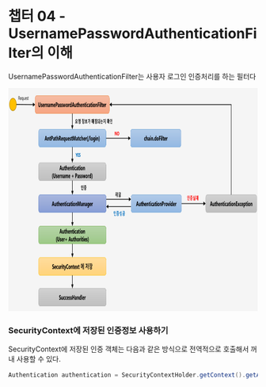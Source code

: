 # 챕터 04 - UsernamePasswordAuthenticationFilter의 이해

UsernamePasswordAuthenticationFilter는 사용자 로그인 인증처리를 하는 필터다  

<img src="./img/1.png" width="900" height="450">

### SecurityContext에 저장된 인증정보 사용하기
SecurityContext에 저장된 인증 객체는 다음과 같은 방식으로 전역적으로 호출해서 꺼내 사용할 수 있다.
```java
Authentication authentication = SecurityContextHolder.getContext().getAuthentication();
```
